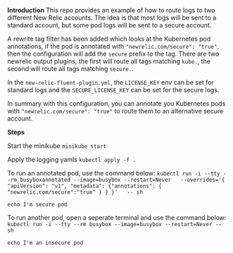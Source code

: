 **Introduction**
This repo provides an example of how to route logs to two different New Relic accounts. The idea is that most logs will be sent to a standard account, but some pod logs will be sent to a secure account.

A rewrite tag filter has been added which looks at the Kubernetes pod annotations, if the pod is annotated with `"newrelic.com/secure": "true"`, then the configuration will add the `secure` prefix to the tag. There are two newrelic output plugins, the first will route all tags matching `kube.`, the second will route all tags matching `secure.`.

In the `new-relic-fluent-plugin.yml`, the `LICENSE_KEY` env can be set for standard logs and the `SECURE_LICENSE_KEY` can be set for the secure logs.

In summary with this configuration, you can annotate you Kubernetes pods with `"newrelic.com/secure": "true"` to route them to an alternative secure account.

**Steps**

Start the minikube
`minikube start`

Apply the logging yamls
`kubectl apply -f .`

To run an annotated pod, use the command below:
`kubectl run -i --tty --rm busyboxannotated --image=busybox --restart=Never   --overrides='{ "apiVersion": "v1", "metadata": {"annotations": { "newrelic.com/secure":"true" } } }'   -- sh`

`echo I'm secure pod`

To run another pod, open a seperate terminal and use the command below:
`kubectl run -i --tty --rm busybox --image=busybox --restart=Never -- sh`

`echo I'm an insecure pod`
